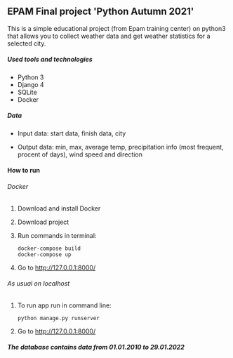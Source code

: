 ## EPAM Final project 'Python Autumn 2021'

This is a simple educational project (from Epam training center) 
on python3 that allows you to collect weather data and get weather 
statistics for a selected city.


##### Used tools and technologies
- Python 3
- Django 4
- SQLite
- Docker

##### Data
- Input data: start data, finish data, city

- Output data: min, max, average temp, 
precipitation info (most frequent, procent of days), 
wind speed and direction


#### How to run
###### Docker
1. Download and install Docker 
2. Download project
3. Run commands in terminal:

       docker-compose build
       docker-compose up 
    
4. Go to http://127.0.0.1:8000/


###### As usual on localhost
1. To run app run in command line:

       python manage.py runserver
    
2. Go to http://127.0.0.1:8000/


##### The database contains data from 01.01.2010 to 29.01.2022